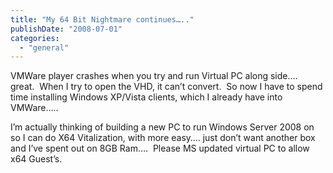 ```yaml
---
title: "My 64 Bit Nightmare continues….."
publishDate: "2008-07-01"
categories: 
  - "general"
---
```


VMWare player crashes when you try and run Virtual PC along side…. great.  When I try to open the VHD, it can’t convert.  So now I have to spend time installing Windows XP/Vista clients, which I already have into VMWare…..

I’m actually thinking of building a new PC to run Windows Server 2008 on so I can do X64 Vitalization, with more easy…. just don’t want another box and I’ve spent out on 8GB Ram….  Please MS updated virtual PC to allow x64 Guest’s.
